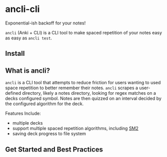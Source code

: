 # ancli-cli
Exponential-ish backoff for your notes!

`ancli` (Anki + CLI) is a CLI tool to make spaced repetition of your notes easy as easy as `ancli test`.

## Install

## What is ancli?

`ancli` is a CLI tool that attempts to reduce friction for users wanting to used space repetition to better remember their notes. `ancli` scrapes a user-defined directory, likely a notes directory, looking for regex matches on a decks configured symbol. Notes are then quizzed on an interval decided by the configured algorithm for the deck.

Features Include:
  - multiple decks
  - support multiple spaced repetition algorithms, including [SM2](https://www.supermemo.com/en/archives1990-2015/english/ol/sm2)
  - saving deck progress to file system

## Get Started and Best Practices

